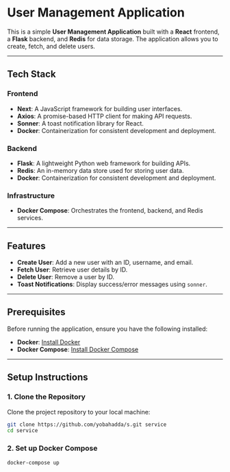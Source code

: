 # **User Management Application**

This is a simple **User Management Application** built with a **React** frontend, a **Flask** backend, and **Redis** for data storage. The application allows you to create, fetch, and delete users.

---

## **Tech Stack**

### **Frontend**
- **Next**: A JavaScript framework for building user interfaces.
- **Axios**: A promise-based HTTP client for making API requests.
- **Sonner**: A toast notification library for React.
- **Docker**: Containerization for consistent development and deployment.

### **Backend**
- **Flask**: A lightweight Python web framework for building APIs.
- **Redis**: An in-memory data store used for storing user data.
- **Docker**: Containerization for consistent development and deployment.

### **Infrastructure**
- **Docker Compose**: Orchestrates the frontend, backend, and Redis services.

---

## **Features**
- **Create User**: Add a new user with an ID, username, and email.
- **Fetch User**: Retrieve user details by ID.
- **Delete User**: Remove a user by ID.
- **Toast Notifications**: Display success/error messages using `sonner`.

---

## **Prerequisites**

Before running the application, ensure you have the following installed:

- **Docker**: [Install Docker](https://docs.docker.com/get-docker/)
- **Docker Compose**: [Install Docker Compose](https://docs.docker.com/compose/install/)

---

## **Setup Instructions**

### **1. Clone the Repository**
Clone the project repository to your local machine:
```bash
git clone https://github.com/yobahadda/s.git service
cd service
```
### **2. Set up Docker Compose**
```bash
docker-compose up
```
